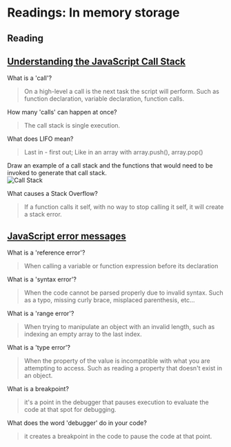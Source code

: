 # Readings: In memory storage



## Reading
## [Understanding the JavaScript Call Stack](https://www.freecodecamp.org/news/understanding-the-javascript-call-stack-861e41ae61d4)

What is a 'call'?  
> On a high-level a call is the next task the script will perform. Such as function declaration, variable declaration, function calls. 

How many 'calls' can happen at once?  
>The call stack is single execution. 

What does LIFO mean?  
> Last in - first out; Like in an array with array.push(), array.pop()

Draw an example of a call stack and the functions that would need to be invoked to generate that call stack.  
![Call Stack](https://user-images.githubusercontent.com/105423307/198051862-2eabd046-efb9-4540-84d2-6f538e499ac9.png)


What causes a Stack Overflow?  
>If a function calls it self, with no way to stop calling it self, it will create a stack error.

## [JavaScript error messages](https://codeburst.io/javascript-error-messages-debugging-d23f84f0ae7c)  

What is a 'reference error'?  
>When calling a variable or function expression before its declaration

What is a 'syntax error'?  
> When the code cannot be parsed properly due to invalid syntax. Such as a typo, missing curly brace, misplaced parenthesis, etc... 

What is a 'range error'?  
>When trying to manipulate an object with an invalid length, such as indexing an empty array to the last index.

What is a 'type error'?  
> When the property of the value is incompatible with what you are attempting to access. Such as reading a property that doesn't exist in an object. 

What is a breakpoint?  
> it's a point in the debugger that pauses execution to evaluate the code at that spot for debugging. 

What does the word 'debugger' do in your code?  
>it creates a breakpoint in the code to pause the code at that point. 

